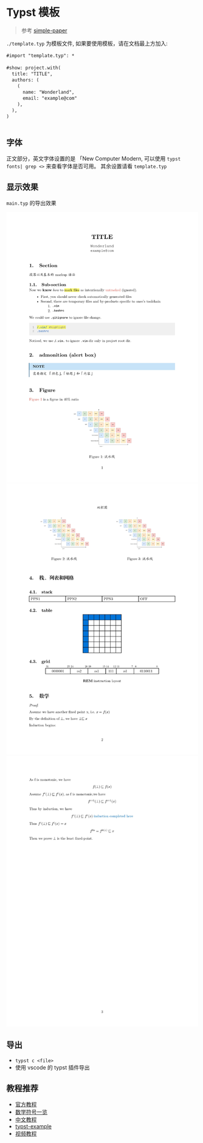 # Typst 模板

> 参考 [simple-paper](https://github.com/jinhao-huang/SimplePaper.git)

`./template.typ` 为模板文件, 如果要使用模板，请在文档最上方加入:

```typst
#import "template.typ": *

#show: project.with(
  title: "TITLE",
  authors: (
    (
      name: "Wonderland",
      email: "example@com"
    ),
  ),
)


```

## 字体

正文部分，英文字体设置的是 「New Computer Modern, 可以使用 `typst fonts| grep <>` 来查看字体是否可用。
其余设置请看 `template.typ`

## 显示效果

`main.typ` 的导出效果

![](./img/1.jpg)
![](./img/2.jpg)
![](./img/3.jpg)

## 导出 

- `typst c <file>`
- 使用 vscode 的 typst 插件导出

## 教程推荐

- [官方教程](https://typst.app/docs/tutorial/)
- [数学符号一览](https://typst.app/docs/reference/symbols/sym/)
- [中文教程](https://typst-doc-cn.github.io/tutorial/)
- [typst-example](https://github.com/sitandr/typst-examples-book)
- [视频教程](https://www.bilibili.com/video/BV1AJ4m1j7Sa)